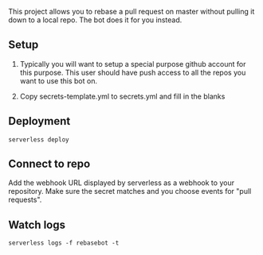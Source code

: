 
This project allows you to rebase a pull request on master without pulling it down to a local repo.  The bot
does it for you instead.

## Setup

1. Typically you will want to setup a special purpose github account for this purpose.  This user should have push access
   to all the repos you want to use this bot on.

2. Copy secrets-template.yml to secrets.yml and fill in the blanks

## Deployment

`serverless deploy`

## Connect to repo

Add the webhook URL displayed by serverless as a webhook to your repository.  Make sure the secret matches and
you choose events for "pull requests".


## Watch logs

`serverless logs -f rebasebot -t`

